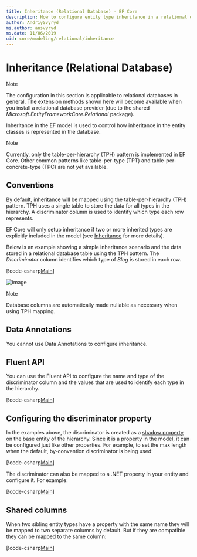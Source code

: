 ```yaml
---
title: Inheritance (Relational Database) - EF Core
description: How to configure entity type inheritance in a relational database using Entity Framework Core
author: AndriySvyryd
ms.author: ansvyryd
ms.date: 11/06/2019
uid: core/modeling/relational/inheritance
---
```

# Inheritance (Relational Database)

> [!NOTE]  
> The configuration in this section is applicable to relational databases in general. The extension methods shown here will become available when you install a relational database provider (due to the shared *Microsoft.EntityFrameworkCore.Relational* package).

Inheritance in the EF model is used to control how inheritance in the entity classes is represented in the database.

> [!NOTE]  
> Currently, only the table-per-hierarchy (TPH) pattern is implemented in EF Core. Other common patterns like table-per-type (TPT) and table-per-concrete-type (TPC) are not yet available.

## Conventions

By default, inheritance will be mapped using the table-per-hierarchy (TPH) pattern. TPH uses a single table to store the data for all types in the hierarchy. A discriminator column is used to identify which type each row represents.

EF Core will only setup inheritance if two or more inherited types are explicitly included in the model (see [Inheritance](../inheritance.md) for more details).

Below is an example showing a simple inheritance scenario and the data stored in a relational database table using the TPH pattern. The *Discriminator* column identifies which type of *Blog* is stored in each row.

[!code-csharp[Main](../../../../samples/core/Modeling/Conventions/InheritanceDbSets.cs#Model)]

![image](_static/inheritance-tph-data.png)

>[!NOTE]
> Database columns are automatically made nullable as necessary when using TPH mapping.

## Data Annotations

You cannot use Data Annotations to configure inheritance.

## Fluent API

You can use the Fluent API to configure the name and type of the discriminator column and the values that are used to identify each type in the hierarchy.

[!code-csharp[Main](../../../../samples/core/Modeling/FluentAPI/InheritanceTPHDiscriminator.cs#Inheritance)]

## Configuring the discriminator property

In the examples above, the discriminator is created as a [shadow property](xref:core/modeling/shadow-properties) on the base entity of the hierarchy. Since it is a property in the model, it can be configured just like other properties. For example, to set the max length when the default, by-convention discriminator is being used:

[!code-csharp[Main](../../../../samples/core/Modeling/FluentAPI/DefaultDiscriminator.cs#DiscriminatorConfiguration)]

The discriminator can also be mapped to a .NET property in your entity and configure it. For example:

[!code-csharp[Main](../../../../samples/core/Modeling/FluentAPI/NonShadowDiscriminator.cs#NonShadowDiscriminator)]

## Shared columns

When two sibling entity types have a property with the same name they will be mapped to two separate columns by default. But if they are compatible they can be mapped to the same column:

[!code-csharp[Main](../../../../samples/core/Modeling/FluentAPI/SharedTPHColumns.cs#SharedTPHColumns)]